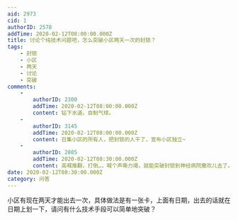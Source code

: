 ```yaml
---
aid: 2973
cid: 1
authorID: 2578
addTime: 2020-02-12T08:00:00.000Z
title: 讨论个纯技术问题吧，怎么突破小区两天一次的封锁？
tags:
    - 封锁
    - 小区
    - 两天
    - 讨论
    - 突破
comments:
    -
        authorID: 2300
        addTime: 2020-02-12T08:00:00.000Z
        content: 钻下水道，自制气球。
    -
        authorID: 3145
        addTime: 2020-02-12T08:00:00.000Z
        content: 召集小区的所有人，把封锁的人干了，宣布小区独立~
    -
        authorID: 2805
        addTime: 2020-02-12T08:30:00.000Z
        content: 高喊推翻，打倒…，喊个声嘶力竭，就能突破封锁到神经病院撒欢儿去了。
date: 2020-02-12T08:30:00.000Z
category: 问答
---
```


小区有现在两天才能出去一次，具体做法是有一张卡，上面有日期，出去的话就在日期上划一下，请问有什么技术手段可以简单地突破？
